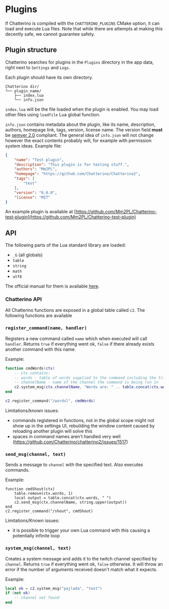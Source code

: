 # Plugins

If Chatterino is compiled with the `CHATTERINO_PLUGINS` CMake option, it can
load and execute Lua files. Note that while there are attempts at making this
decently safe, we cannot guarantee safety.

## Plugin structure

Chatterino searches for plugins in the `Plugins` directory in the app data, right next to `Settings` and `Logs`.

Each plugin should have its own directory.

```
Chatterino dir/
└── plugin_name/
    ├── index.lua
    └── info.json
```

`index.lua` will be the file loaded when the plugin is enabled. You may load other files using `loadfile` Lua global function.

`info.json` contains metadata about the plugin, like its name, description,
authors, homepage link, tags, version, license name. The version field **must**
be [semver 2.0](https://semver.org/) compliant. The general idea of `info.json`
will not change however the exact contents probably will, for example with
permission system ideas.
Example file:
```json
{
    "name": "Test plugin",
    "description": "This plugin is for testing stuff.",
    "authors": "Mm2PL",
    "homepage": "https://github.com/Chatterino/Chatterino2",
    "tags": [
        "test"
    ],
    "version": "0.0.0",
    "license": "MIT"
}
```

An example plugin is available at [https://github.com/Mm2PL/Chatterino-test-plugin](https://github.com/Mm2PL/Chatterino-test-plugin)

## API

The following parts of the Lua standard library are loaded:
 - `_G` (all globals)
 - `table`
 - `string`
 - `math`
 - `utf8`

The official manual for them is available [here](https://www.lua.org/manual/5.4/manual.html#6).

### Chatterino API

All Chatterino functions are exposed in a global table called `c2`. The following functions are available

### `register_command(name, handler)`

Registers a new command called `name` which when executed will call `handler`.
Returns `true` if everything went ok, `false` if there already exists another
command with this name.

Example:
```lua
function cmdWords(ctx)
    -- ctx contains:
    -- words - table of words supplied to the command including the trigger
    -- channelName - name of the channel the command is being run in
    c2.system_msg(ctx.channelName, "Words are: " .. table.concat(ctx.words, " "))
end

c2.register_command("/wordsl", cmdWords)
```

Limitations/known issues:
 - commands registered in functions, not in the global scope might not show up in the settings UI,
   rebuilding the window content caused by reloading another plugin will solve this
 - spaces in command names aren't handled very well (https://github.com/Chatterino/chatterino2/issues/1517)

### `send_msg(channel, text)`

Sends a message to `channel` with the specified text. Also executes commands.

Example:
```
function cmdShout(ctx)
    table.remove(ctx.words, 1)
    local output = table.concat(ctx.words, " ")
    c2.send_msg(ctx.channelName, string.upper(output))
end
c2.register_command("/shout", cmdShout)
```

Limitations/Known issues:
 - it is possible to trigger your own Lua command with this causing a potentially infinite loop

### `system_msg(channel, text)`

Creates a system message and adds it to the twitch channel specified by
`channel`. Returns `true` if everything went ok, `false` otherwise. It will
throw an error if the number of arguments received doesn't match what it
expects.

Example:
```lua
local ok = c2.system_msg("pajlada", "test")
if (not ok)
    -- channel not found
end
```


